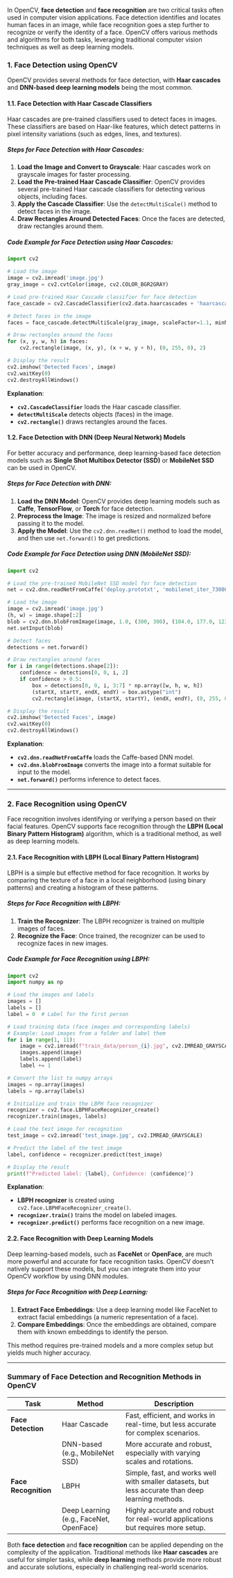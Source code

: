 In OpenCV, **face detection** and **face recognition** are two critical tasks often used in computer vision applications. Face detection identifies and locates human faces in an image, while face recognition goes a step further to recognize or verify the identity of a face. OpenCV offers various methods and algorithms for both tasks, leveraging traditional computer vision techniques as well as deep learning models.

### **1. Face Detection using OpenCV**
OpenCV provides several methods for face detection, with **Haar cascades** and **DNN-based deep learning models** being the most common.

#### **1.1. Face Detection with Haar Cascade Classifiers**
Haar cascades are pre-trained classifiers used to detect faces in images. These classifiers are based on Haar-like features, which detect patterns in pixel intensity variations (such as edges, lines, and textures).

##### **Steps for Face Detection with Haar Cascades**:
1. **Load the Image and Convert to Grayscale**: Haar cascades work on grayscale images for faster processing.
2. **Load the Pre-trained Haar Cascade Classifier**: OpenCV provides several pre-trained Haar cascade classifiers for detecting various objects, including faces.
3. **Apply the Cascade Classifier**: Use the `detectMultiScale()` method to detect faces in the image.
4. **Draw Rectangles Around Detected Faces**: Once the faces are detected, draw rectangles around them.

##### **Code Example for Face Detection using Haar Cascades**:
```python
import cv2

# Load the image
image = cv2.imread('image.jpg')
gray_image = cv2.cvtColor(image, cv2.COLOR_BGR2GRAY)

# Load pre-trained Haar Cascade classifier for face detection
face_cascade = cv2.CascadeClassifier(cv2.data.haarcascades + 'haarcascade_frontalface_default.xml')

# Detect faces in the image
faces = face_cascade.detectMultiScale(gray_image, scaleFactor=1.1, minNeighbors=5, minSize=(30, 30))

# Draw rectangles around the faces
for (x, y, w, h) in faces:
    cv2.rectangle(image, (x, y), (x + w, y + h), (0, 255, 0), 2)

# Display the result
cv2.imshow('Detected Faces', image)
cv2.waitKey(0)
cv2.destroyAllWindows()
```

**Explanation**:
- **`cv2.CascadeClassifier`** loads the Haar cascade classifier.
- **`detectMultiScale`** detects objects (faces) in the image.
- **`cv2.rectangle()`** draws rectangles around the faces.

#### **1.2. Face Detection with DNN (Deep Neural Network) Models**
For better accuracy and performance, deep learning-based face detection models such as **Single Shot Multibox Detector (SSD)** or **MobileNet SSD** can be used in OpenCV.

##### **Steps for Face Detection with DNN**:
1. **Load the DNN Model**: OpenCV provides deep learning models such as **Caffe**, **TensorFlow**, or **Torch** for face detection.
2. **Preprocess the Image**: The image is resized and normalized before passing it to the model.
3. **Apply the Model**: Use the `cv2.dnn.readNet()` method to load the model, and then use `net.forward()` to get predictions.

##### **Code Example for Face Detection using DNN (MobileNet SSD)**:
```python
import cv2

# Load the pre-trained MobileNet SSD model for face detection
net = cv2.dnn.readNetFromCaffe('deploy.prototxt', 'mobilenet_iter_73000.caffemodel')

# Load the image
image = cv2.imread('image.jpg')
(h, w) = image.shape[:2]
blob = cv2.dnn.blobFromImage(image, 1.0, (300, 300), (104.0, 177.0, 123.0), swapRB=False, crop=False)
net.setInput(blob)

# Detect faces
detections = net.forward()

# Draw rectangles around faces
for i in range(detections.shape[2]):
    confidence = detections[0, 0, i, 2]
    if confidence > 0.5:
        box = detections[0, 0, i, 3:7] * np.array([w, h, w, h])
        (startX, startY, endX, endY) = box.astype("int")
        cv2.rectangle(image, (startX, startY), (endX, endY), (0, 255, 0), 2)

# Display the result
cv2.imshow('Detected Faces', image)
cv2.waitKey(0)
cv2.destroyAllWindows()
```

**Explanation**:
- **`cv2.dnn.readNetFromCaffe`** loads the Caffe-based DNN model.
- **`cv2.dnn.blobFromImage`** converts the image into a format suitable for input to the model.
- **`net.forward()`** performs inference to detect faces.

---

### **2. Face Recognition using OpenCV**
Face recognition involves identifying or verifying a person based on their facial features. OpenCV supports face recognition through the **LBPH (Local Binary Pattern Histogram)** algorithm, which is a traditional method, as well as deep learning models.

#### **2.1. Face Recognition with LBPH (Local Binary Pattern Histogram)**
LBPH is a simple but effective method for face recognition. It works by comparing the texture of a face in a local neighborhood (using binary patterns) and creating a histogram of these patterns.

##### **Steps for Face Recognition with LBPH**:
1. **Train the Recognizer**: The LBPH recognizer is trained on multiple images of faces.
2. **Recognize the Face**: Once trained, the recognizer can be used to recognize faces in new images.

##### **Code Example for Face Recognition using LBPH**:
```python
import cv2
import numpy as np

# Load the images and labels
images = []
labels = []
label = 0  # Label for the first person

# Load training data (face images and corresponding labels)
# Example: Load images from a folder and label them
for i in range(1, 11):
    image = cv2.imread(f"train_data/person_{i}.jpg", cv2.IMREAD_GRAYSCALE)
    images.append(image)
    labels.append(label)
    label += 1

# Convert the list to numpy arrays
images = np.array(images)
labels = np.array(labels)

# Initialize and train the LBPH face recognizer
recognizer = cv2.face.LBPHFaceRecognizer_create()
recognizer.train(images, labels)

# Load the test image for recognition
test_image = cv2.imread('test_image.jpg', cv2.IMREAD_GRAYSCALE)

# Predict the label of the test image
label, confidence = recognizer.predict(test_image)

# Display the result
print(f"Predicted label: {label}, Confidence: {confidence}")
```

**Explanation**:
- **LBPH recognizer** is created using `cv2.face.LBPHFaceRecognizer_create()`.
- **`recognizer.train()`** trains the model on labeled images.
- **`recognizer.predict()`** performs face recognition on a new image.

#### **2.2. Face Recognition with Deep Learning Models**
Deep learning-based models, such as **FaceNet** or **OpenFace**, are much more powerful and accurate for face recognition tasks. OpenCV doesn't natively support these models, but you can integrate them into your OpenCV workflow by using DNN modules.

##### **Steps for Face Recognition with Deep Learning**:
1. **Extract Face Embeddings**: Use a deep learning model like FaceNet to extract facial embeddings (a numeric representation of a face).
2. **Compare Embeddings**: Once the embeddings are obtained, compare them with known embeddings to identify the person.

This method requires pre-trained models and a more complex setup but yields much higher accuracy.

---

### **Summary of Face Detection and Recognition Methods in OpenCV**

| Task                 | Method                | Description                                  |
|----------------------|-----------------------|----------------------------------------------|
| **Face Detection**    | Haar Cascade          | Fast, efficient, and works in real-time, but less accurate for complex scenarios. |
|                      | DNN-based (e.g., MobileNet SSD) | More accurate and robust, especially with varying scales and rotations. |
| **Face Recognition**  | LBPH                  | Simple, fast, and works well with smaller datasets, but less accurate than deep learning methods. |
|                      | Deep Learning (e.g., FaceNet, OpenFace) | Highly accurate and robust for real-world applications but requires more setup. |

Both **face detection** and **face recognition** can be applied depending on the complexity of the application. Traditional methods like **Haar cascades** are useful for simpler tasks, while **deep learning** methods provide more robust and accurate solutions, especially in challenging real-world scenarios.